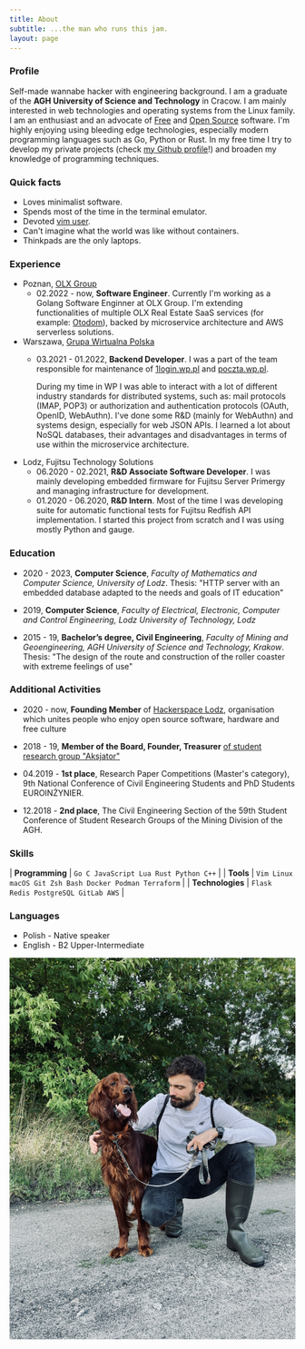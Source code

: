 ```yaml
---
title: About
subtitle: ...the man who runs this jam.
layout: page
---
```


### Profile

Self-made wannabe hacker with engineering background. I am a graduate of the
**AGH University of Science and Technology** in Cracow. I am mainly interested
in web technologies and operating systems from the Linux family. I am an
enthusiast and an advocate of
[Free](https://en.wikipedia.org/wiki/Free_software) and
[Open Source](https://en.wikipedia.org/wiki/Open-source_software) software. I'm
highly enjoying using bleeding edge technologies, especially modern programming
languages such as Go, Python or Rust. In my free time I try to develop my
private projects (check [my Github profile](https://github.com/thinkofher)!) and
broaden my knowledge of programming techniques.

### Quick facts

- Loves minimalist software.
- Spends most of the time in the terminal emulator.
- Devoted
  [vim user](https://github.com/thinkofher/dotfiles/blob/main/.config/nvim/init.lua).
- Can't imagine what the world was like without containers.
- Thinkpads are the only laptops.

### Experience

- Poznan, [OLX Group](https://www.olxgroup.com/)
  - 02.2022 - now, **Software Engineer**. Currently I'm working as a Golang
    Software Enginner at OLX Group. I'm extending functionalities of multiple
    OLX Real Estate SaaS services (for example: [Otodom](https://otodom.pl)),
    backed by microservice architecture and AWS serverless solutions.
- Warszawa, [Grupa Wirtualna Polska](https://holding.wp.pl/en)
  - 03.2021 - 01.2022, **Backend Developer**. I was a part of the team
    responsible for maintenance of [1login.wp.pl](https://1login.wp.pl/) and
    [poczta.wp.pl](https://profil.wp.pl/).

    During my time in WP I was able to interact with a lot of different industry
    standards for distributed systems, such as: mail protocols (IMAP, POP3) or
    authorization and authentication protocols (OAuth, OpenID, WebAuthn). I've
    done some R&D (mainly for WebAuthn) and systems design, especially for web
    JSON APIs. I learned a lot about NoSQL databases, their advantages and
    disadvantages in terms of use within the microservice architecture.
- Lodz, Fujitsu Technology Solutions
  - 06.2020 - 02.2021, **R&D Associate Software Developer**. I was mainly
    developing embedded firmware for Fujitsu Server Primergy and managing
    infrastructure for development.
  - 01.2020 - 06.2020, **R&D Intern**. Most of the time I was developing suite
    for automatic functional tests for Fujitsu Redfish API implementation. I
    started this project from scratch and I was using mostly Python and gauge.

### Education

- 2020 - 2023, **Computer Science**, _Faculty of Mathematics and Computer
  Science, University of Lodz_. Thesis: "HTTP server with an embedded database
  adapted to the needs and goals of IT education"

- 2019, **Computer Science**, _Faculty of Electrical, Electronic, Computer and
  Control Engineering, Lodz University of Technology, Lodz_

- 2015 - 19, **Bachelor’s degree, Civil Engineering**, _Faculty of Mining and
  Geoengineering, AGH University of Science and Technology, Krakow_. Thesis:
  "The design of the route and construction of the roller coaster with extreme
  feelings of use"

### Additional Activities

- 2020 - now, **Founding Member** of
  [Hackerspace Lodz](https://github.com/hakierspejs/wiki/wiki/O-nas),
  organisation which unites people who enjoy open source software, hardware and
  free culture

- 2018 - 19, **Member of the Board, Founder, Treasurer**
  [of student research group "Aksjator"](https://www.facebook.com/aksjator/)

- 04.2019 - **1st place**, Research Paper Competitions (Master's category), 9th
  National Conference of Civil Engineering Students and PhD Students
  EUROINŻYNIER.

- 12.2018 - **2nd place**, The Civil Engineering Section of the 59th Student
  Conference of Student Research Groups of the Mining Division of the AGH.

### Skills

| **Programming**  | `Go C JavaScript Lua Rust Python C++`                  |
| **Tools**        | `Vim Linux macOS Git Zsh Bash Docker Podman Terraform` |
| **Technologies** | `Flask Redis PostgreSQL GitLab AWS`                    |

### Languages

- Polish - Native speaker
- English - B2 Upper-Intermediate

![me and hauru testing me new rubber wellingtons](assets/img/looking_cool_with_hauru.png)
